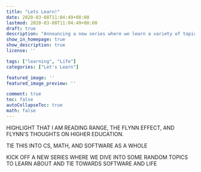 ```yaml
---
title: "Lets Learn!"
date: 2020-03-08T11:04:49+08:00
lastmod: 2020-03-08T11:04:49+08:00
draft: true
description: "Announcing a new series where we learn a variety of topics."
show_in_homepage: true
show_description: true
license: ''

tags: ["learning", "Life"]
categories: ["Let's Learn"]

featured_image: ''
featured_image_preview: ''

comment: true
toc: false
autoCollapseToc: true
math: false
---
```


HIGHLIGHT THAT I AM READING RANGE, THE FLYNN EFFECT, AND FLYNN'S THOUGHTS ON HIGHER EDUCATION.

TIE THIS INTO CS, MATH, AND SOFTWARE AS A WHOLE

KICK OFF A NEW SERIES WHERE WE DIVE INTO SOME RANDOM TOPICS TO LEARN ABOUT AND TIE TOWARDS SOFTWARE AND LIFE